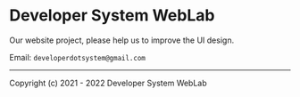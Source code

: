 # Developer System WebLab

Our website project, please help us to improve the UI design.

Email: `developerdotsystem@gmail.com`

___

Copyright (c) 2021 - 2022 Developer System WebLab
